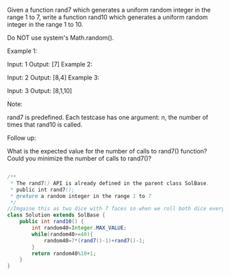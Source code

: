 Given a function rand7 which generates a uniform random integer in the range 1 to 7, write a function rand10 which generates a uniform random integer in the range 1 to 10.

Do NOT use system's Math.random().

 

Example 1:

Input: 1
Output: [7]
Example 2:

Input: 2
Output: [8,4]
Example 3:

Input: 3
Output: [8,1,10]
 

Note:

rand7 is predefined.
Each testcase has one argument: n, the number of times that rand10 is called.
 

Follow up:

What is the expected value for the number of calls to rand7() function?
Could you minimize the number of calls to rand7()?

```java

/**
 * The rand7() API is already defined in the parent class SolBase.
 * public int rand7();
 * @return a random integer in the range 1 to 7
 */
//Imgaine this as two dice with 7 faces so when we roll both dice every face are equally likely event
class Solution extends SolBase {
    public int rand10() {
        int random40=Integer.MAX_VALUE;
        while(random40>=40){
            random40=7*(rand7()-1)+rand7()-1;
        }
        return random40%10+1;
    }
}
```
